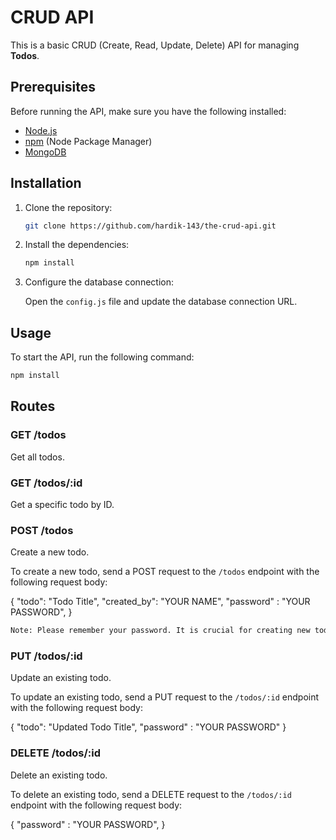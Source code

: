 # CRUD API

This is a basic CRUD (Create, Read, Update, Delete) API for managing **Todos**.

## Prerequisites

Before running the API, make sure you have the following installed:

- [Node.js](https://nodejs.org)
- [npm](https://www.npmjs.com) (Node Package Manager)
- [MongoDB](https://www.mongodb.com) 

## Installation

1. Clone the repository:

    ```bash
    git clone https://github.com/hardik-143/the-crud-api.git
    ```

2. Install the dependencies:

    ```bash
    npm install
    ```

3. Configure the database connection:

    Open the `config.js` file and update the database connection URL.

## Usage

To start the API, run the following command:

```bash
npm install
```

## Routes 

### GET /todos
Get all todos.

### GET /todos/:id
Get a specific todo by ID.

### POST /todos
Create a new todo.

To create a new todo, send a POST request to the `/todos` endpoint with the following request body:

{
    "todo": "Todo Title",
    "created_by": "YOUR NAME",
    "password" : "YOUR PASSWORD",
}

```bash
Note: Please remember your password. It is crucial for creating new todos and modify existing ones.
```

### PUT /todos/:id
Update an existing todo.

To update an existing todo, send a PUT request to the `/todos/:id` endpoint with the following request body:

{
    "todo": "Updated Todo Title",
    "password" : "YOUR PASSWORD"
}

### DELETE /todos/:id
Delete an existing todo.

To delete an existing todo, send a DELETE request to the `/todos/:id` endpoint with the following request body:

{
    "password" : "YOUR PASSWORD",
}
